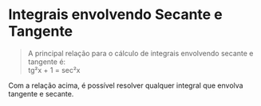 # Integrais envolvendo Secante e Tangente

> A principal relação para o cálculo de integrais envolvendo secante e tangente é:<br>
> tg²x + 1 = sec²x

Com a relação acima, é possível resolver qualquer integral que envolva tangente e secante.
